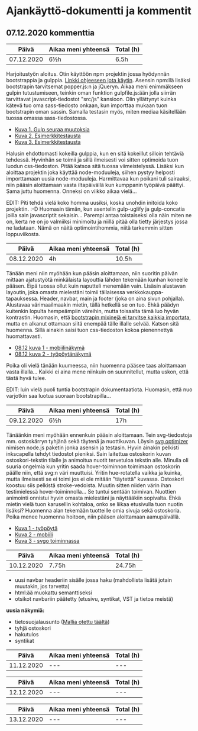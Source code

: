# Ajankäyttö-dokumentti ja kommentit

## 07.12.2020 kommenttia

| Päivä | Aikaa meni yhteensä | Total (h) |
| ------ | ------ | ------ |
| 07.12.2020 | 6½h | 6.5h |

Harjoitustyön aloitus. Otin käyttöön npm projektin jossa hyödynnän bootstrappia ja gulppia. [Linkki ohjeeseen jota käytin](https://medium.com/swlh/setting-up-gulp-4-0-2-for-bootstrap-sass-and-browsersync-7917f5f5d2c5). Asensin npm:llä lisäksi bootstrapin tarvitsemat popper.js:n ja jQueryn. Aikaa meni enimmäkseen gulpin tutustumiseen, teinkin oman funktion gulpfile.js:ään jolla siirrän tarvittavat javascript-tiedostot "src/js" kansioon. Olin yllättynyt kuinka kätevä tuo oma sass-tiedosto onkaan, kun importtaa mukaan tuon bootstrapin oman sassin. Samalla testasin myös, miten mediaa käsitellään tuossa omassa sass-tiedostossa. 
- [Kuva 1. Gulp seuraa muutoksia](https://gitlab.labranet.jamk.fi/N4927/ttms0400-web-visualisointi/-/blob/pages/h11_harjoitustyo/dokumentaatio/screenshots/gulp.png)
- [Kuva 2. Esimerkkitestausta](https://gitlab.labranet.jamk.fi/N4927/ttms0400-web-visualisointi/-/blob/pages/h11_harjoitustyo/dokumentaatio/screenshots/testi1.png)
- [Kuva 3. Esimerkkitestausta](https://gitlab.labranet.jamk.fi/N4927/ttms0400-web-visualisointi/-/blob/pages/h11_harjoitustyo/dokumentaatio/screenshots/testi2.png)

Halusin ehdottomasti kokeilla gulppia, kun en sitä kokeillut silloin tehtäviä tehdessä. Hyvinhän se toimii ja sillä ilmeisesti voi sitten optimoida tuon luodun css-tiedoston. Pitää katsoa sitä tuossa viimeistelyssä. Lisäksi kun aloittaa projektin joka käyttää node-moduuleja, siihen pystyy helposti importtamaan uusia node-moduuleja. Harmittavaa kun poikani tuli sairaaksi, niin pääsin aloittamaan vasta iltapäivällä kun kumppanin työpäivä päättyi. Sama juttu huomenna. Onneksi on viikko aikaa vielä...

EDIT: Piti tehdä vielä koko homma uusiksi, koska unohdin initoida koko projektin. :-D  Huomasin tämän, kun asentelin gulp-uglify ja gulp-concatia joilla sain javascriptit sekaisin... Parempi antaa toistaiseksi olla näin miten ne on, kerta ne on jo valmiiksi minimoitu ja niillä pitää olla tietty järjestys jossa ne ladataan. Nämä on näitä optimointihommia, niitä tarkemmin sitten loppuviikosta.

| Päivä | Aikaa meni yhteensä | Total (h) |
| ------ | ------ | ------ |
| 08.12.2020 | 4h | 10.5h |

Tänään meni niin myöhään kun pääsin aloittamaan, niin suoritin päivän mittaan ajatustyötä minkälaista layouttia lähden tekemään kunhan koneelle pääsen. Eipä tuossa ollut kuin naputteli menemään vain. Lisäsin alustavan layoutin, joka omasta mielestäni toimii tällaisessa verkkokauppa-tapauksessa. Header, navbar, main ja footer (joka on aina sivun pohjalla). Alustavaa värimaailmaakin mietin, tällä hetkellä se on tuo. Ehkä päädyn kuitenkin lopulta hempeämpiin väreihin, mutta toisaalta tämä luo hyvän kontrastin. Huomasin, että [bootstrapin mixinejä ei tarvitse kaikkia importata](https://getbootstrap.com/docs/4.5/getting-started/theming/#importing), mutta en alkanut ottamaan siitä enempää tälle illalle selvää. Katson sitä huomenna. Sillä ainakin saisi tuon css-tiedoston kokoa pienennettyä huomattavasti.

- [08.12 kuva 1 - mobiilinäkymä](https://gitlab.labranet.jamk.fi/N4927/ttms0400-web-visualisointi/-/blob/pages/h11_harjoitustyo/dokumentaatio/screenshots/081201.png)
- [08.12 kuva 2 - työpöytänäkymä](https://gitlab.labranet.jamk.fi/N4927/ttms0400-web-visualisointi/-/blob/pages/h11_harjoitustyo/dokumentaatio/screenshots/081202.png)

Poika oli vielä tänään kuumeessa, niin huomenna pääsee taas aloittamaan vasta illalla... Kaikki ei aina mene niinkuin on suunnitellut, mutta uskon, että tästä hyvä tulee.

EDIT: luin vielä puoli tuntia bootstrapin dokumentaatiota. Huomasin, että nuo varjotkin saa luotua suoraan bootstrapilla...

| Päivä | Aikaa meni yhteensä | Total (h) |
| ------ | ------ | ------ |
| 09.12.2020 | 6½h | 17h |

Tänäänkin meni myöhään ennenkuin pääsin aloittamaan. Tein svg-tiedostoja mm. ostoskärryn tyhjänä sekä täytenä ja nuottikuvan. Löysin [svg optimizer](https://github.com/svg/svgo) nimisen node.js paketin jonka asensin ja testasin. Hyvin ainakin pelkisti inkscapella tehdyt tiedostot pieniksi. 
 Sain laitettua ostoskorin kuvan ostoskori-tekstin tilalle ja animoitua nuotit tervetuloa tekstin alle. Minulla oli suuria ongelmia kun yritin saada hover-toiminnon toimimaan ostoskorin päälle niin, että svg:n väri muuttuisi. Yritin hue-rotatella vaikka ja kuinka, mutta ilmeisesti se ei toimi jos ei ole mitään "täytettä" kuvassa. Ostoskori koostuu siis pelkistä stroke-vedoista. Muutin sitten niiden värin ihan testimielessä hover-toiminnolla... Se tuntui sentään toimivan. Nuottien animointi onnistui hyvin omasta mielestäni ja näyttääkiin sopivalta. Ehkä mietin vielä tuon karusellin kohtaloa, onko se liikaa etusivulla tuon nuotin lisäksi? Huomenna alan tekemään tuotteille omia sivuja sekä ostoskoria. Poika menee huomenna hoitoon, niin pääsen aloittamaan aamupäivällä.

- [Kuva 1 - työpöytä](https://gitlab.labranet.jamk.fi/N4927/ttms0400-web-visualisointi/-/blob/pages/h11_harjoitustyo/dokumentaatio/screenshots/091201.png)
- [Kuva 2 - mobiili](https://gitlab.labranet.jamk.fi/N4927/ttms0400-web-visualisointi/-/blob/pages/h11_harjoitustyo/dokumentaatio/screenshots/091202.png)
- [Kuva 3 - svgo toiminnassa](https://gitlab.labranet.jamk.fi/N4927/ttms0400-web-visualisointi/-/blob/pages/h11_harjoitustyo/dokumentaatio/screenshots/091203.png)

| Päivä | Aikaa meni yhteensä | Total (h) |
| ------ | ------ | ------ |
| 10.12.2020 | 7.75h | 24.75h |

- uusi navbar headeriin sisälle jossa haku (mahdollista lisätä jotain muutakin, jos tarvetta)
- html:ää muokattu semanttiseksi  
- otsikot navbariin päätetty (etusivu, syntikat, VST ja tietoa meistä)

**uusia näkymiä:**

- tietosuojalausunto ([Mallia otettu täältä](https://www.innowise.fi/fi/gdprn-mukainen-rekisteri-ja-tietosuojaselosteen-malli/))
- tyhjä ostoskori
- hakutulos
- syntikat

| Päivä | Aikaa meni yhteensä | Total (h) |
| ------ | ------ | ------ |
| 11.12.2020 | --- | --- |

| Päivä | Aikaa meni yhteensä | Total (h) |
| ------ | ------ | ------ |
| 12.12.2020 | --- | --- |

| Päivä | Aikaa meni yhteensä | Total (h) |
| ------ | ------ | ------ |
| 13.12.2020 | --- | --- |